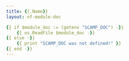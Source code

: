 ```yaml
---
title: {{.Name}}
layout: nf-module-doc

{{ if $module_doc := (getenv "SCAMP_DOC") -}}
	{{ os.ReadFile $module_doc -}}
{{ else -}}
	{{ print "SCAMP_DOC was not defined!" }}
{{ end -}}
---
```

